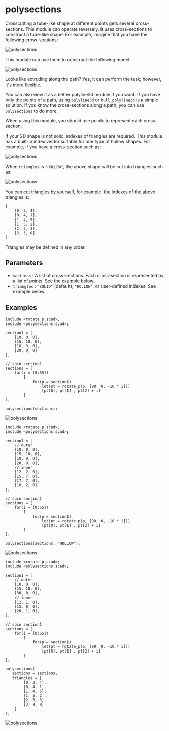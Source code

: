 # polysections

Crosscutting a tube-like shape at different points gets several cross-sections. This module can operate reversely. It uses cross-sections to construct a tube-like shape. For example, imagine that you have the following cross-sections:

![polysections](images/lib-polysections-1.JPG)

This module can use them to construct the following model:

![polysections](images/lib-polysections-2.JPG)

Looks like extruding along the path? Yes, it can perform the task; however, it's more flexible. 

You can also view it as a better polyline3d module if you want. If you have only the points of a path, using `polyline3d` or `hull_polyline3d` is a simple solution. If you know the cross-sections along a path, you can use `polysections` to do more. 

When using this module, you should use points to represent each cross-section. 

If your 2D shape is not solid, indexes of triangles are required. This module has a built-in index vector suitable for one type of hollow shapes. For example, if you have a cross-section such as:

![polysections](images/lib-polysections-5.JPG)

When `triangles` is `"HOLLOW"`, the above shape will be cut into triangles such as:

![polysections](images/lib-polysections-6.JPG)

You can cut triangles by yourself, for example, the indexes of the above triangles is:

    [
        [0, 3, 4],
        [0, 4, 1],
        [1, 4, 5],
        [1, 5, 2],
        [2, 5, 3],
        [2, 3, 0]
    ]

Triangles may be defined in any order.

## Parameters

- `sections` : A list of cross-sections. Each cross-section is represented by a list of points. See the example below.
- `triangles` : `"SOLID"` (default), `"HOLLOW"`,  or user-defined indexes. See example below.

## Examples

	include <rotate_p.scad>;
	include <polysections.scad>;
	
	section1 = [
	    [10, 0, 0],
	    [15, 10, 0],
	    [18, 9, 0],
	    [20, 0, 0]
	];
	
	// spin section1
	sections = [
	    for(i = [0:55]) 
	        [
	            for(p = section1)
	                let(pt = rotate_p(p, [90, 0, -10 * i]))
	                [pt[0], pt[1] , pt[2] + i]
	        ]
	];
	    
	polysections(sections);

![polysections](images/lib-polysections-7.JPG)

	include <rotate_p.scad>;
	include <polysections.scad>;
	
	section1 = [
	    // outer
	    [10, 0, 0],
	    [15, 10, 0],
	    [18, 9, 0],
	    [20, 0, 0],
	    // inner
	    [12, 2, 0],
	    [15, 7, 0],
	    [17, 7, 0],
	    [18, 2, 0]
	];
	
	// spin section1
	sections = [
	    for(i = [0:55]) 
	        [
	            for(p = section1)
	                let(pt = rotate_p(p, [90, 0, -10 * i]))
	                [pt[0], pt[1] , pt[2] + i]
	        ]
	];
	    
	polysections(sections, "HOLLOW");

![polysections](images/lib-polysections-8.JPG)

	include <rotate_p.scad>;
	include <polysections.scad>;
	
	section1 = [
	    // outer
	    [10, 0, 0],
	    [15, 10, 0],
	    [30, 0, 0],
	    // inner
	    [12, 1, 0],
	    [15, 8, 0],
	    [26, 1, 0],        
	];
	
	// spin section1
	sections = [
	    for(i = [0:55]) 
	        [
	            for(p = section1)
	                let(pt = rotate_p(p, [90, 0, -10 * i]))
	                [pt[0], pt[1] , pt[2] + i]
	        ]
	];
	    
	polysections(
	   sections = sections, 
	   triangles = [
	        [0, 3, 4],
	        [0, 4, 1],
	        [1, 4, 5],
	        [1, 5, 2],
	        [2, 5, 3],
	        [2, 3, 0]
	    ]
	);

![polysections](images/lib-polysections-9.JPG)




